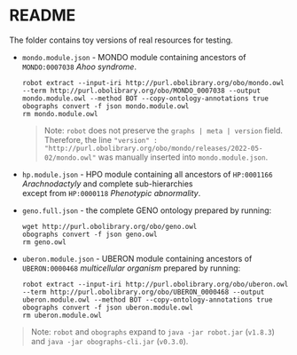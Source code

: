 # README

The folder contains toy versions of real resources for testing.

- `mondo.module.json` - MONDO module containing ancestors of `MONDO:0007038` *Ahoo syndrome*.
  ```shell
  robot extract --input-iri http://purl.obolibrary.org/obo/mondo.owl --term http://purl.obolibrary.org/obo/MONDO_0007038 --output mondo.module.owl --method BOT --copy-ontology-annotations true 
  obographs convert -f json mondo.module.owl
  rm mondo.module.owl
  ```
  > Note: `robot` does not preserve the `graphs | meta | version` field. Therefore, the line `"version" : "http://purl.obolibrary.org/obo/mondo/releases/2022-05-02/mondo.owl"` was manually inserted into `mondo.module.json`.

- `hp.module.json` - HPO module containing all ancestors of `HP:0001166` *Arachnodactyly* and complete sub-hierarchies  
  except from `HP:0000118` *Phenotypic abnormality*.

- `geno.full.json` - the complete GENO ontology prepared by running:
  ```shell
  wget http://purl.obolibrary.org/obo/geno.owl
  obographs convert -f json geno.owl
  rm geno.owl
  ```

- `uberon.module.json` - UBERON module containing ancestors of `UBERON:0000468` *multicellular organism* prepared by running:
  ```shell
  robot extract --input-iri http://purl.obolibrary.org/obo/uberon.owl --term http://purl.obolibrary.org/obo/UBERON_0000468 --output uberon.module.owl --method BOT --copy-ontology-annotations true 
  obographs convert -f json uberon.module.owl
  rm uberon.module.owl
  ```
  
> Note: `robot` and `obographs` expand to `java -jar robot.jar` (`v1.8.3`) and `java -jar obographs-cli.jar` (`v0.3.0`).
 